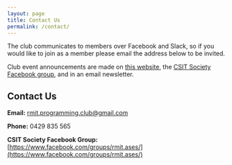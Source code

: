 ```yaml
---
layout: page
title: Contact Us
permalink: /contact/
---
```


The club communicates to members over Facebook and Slack, so if you would like to join as a member please email the address below to be invited.

Club event announcements are made on [this website](http://rmitprogramming.club), the [CSIT Society Facebook group](https://www.facebook.com/groups/rmit.ases/), and in an email newsletter.

## Contact Us

**Email:** [rmit.programming.club@gmail.com](mailto:rmit.programming.club@gmail.com)

**Phone:** 0429 835 565

**CSIT Society Facebook Group:** [https://www.facebook.com/groups/rmit.ases/](https://www.facebook.com/groups/rmit.ases/)
